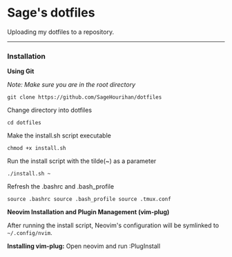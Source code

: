 # Sage's dotfiles

Uploading my dotfiles to a repository.
______
### Installation

**Using Git**

*Note: Make sure you are in the root directory*

`git clone https://github.com/SageHourihan/dotfiles`

Change directory into dotfiles

`cd dotfiles`

Make the install.sh script executable

`chmod +x install.sh`

Run the install script with the tilde(~) as a parameter

`./install.sh ~`

Refresh the .bashrc and .bash_profile

`source .bashrc source .bash_profile source .tmux.conf`

**Neovim Installation and Plugin Management (vim-plug)**

After running the install script, Neovim's configuration will be symlinked to `~/.config/nvim`.

**Installing vim-plug:**
Open neovim and run :PlugInstall
